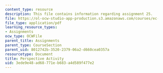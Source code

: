 ```yaml
---
content_type: resource
description: This file contains information regarding assignment 25.
file: https://ol-ocw-studio-app-production.s3.amazonaws.com/courses/ec-050-recreate-experiments-from-history-inform-the-future-from-the-past-galileo-january-iap-2010/3ede9e48ad68771eb683a4d589f477e2_MITEC_050IAP10_assn25.pdf
file_type: application/pdf
learning_resource_types:
- Assignments
ocw_type: OCWFile
parent_title: Assignments
parent_type: CourseSection
parent_uid: 8012742b-3520-2379-06a2-d660cea0357a
resourcetype: Document
title: Perspective Activity
uid: 3ede9e48-ad68-771e-b683-a4d589f477e2
---
```

